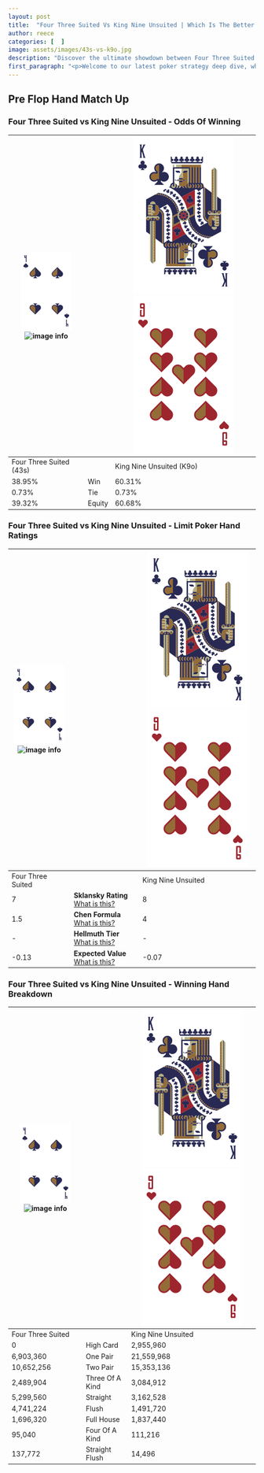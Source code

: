 ```yaml
---
layout: post
title:  "Four Three Suited Vs King Nine Unsuited | Which Is The Better Hand In Poker? A Complete Guide"
author: reece
categories: [  ]
image: assets/images/43s-vs-k9o.jpg
description: "Discover the ultimate showdown between Four Three Suited and King Nine Unsuited in poker! Uncover the odds, strategies, and scenarios where one hand triumphs over the other. Get ready to up your poker game with this thrilling analysis."
first_paragraph: "<p>Welcome to our latest poker strategy deep dive, where we're pitting two distinct hands against each other in a high-stakes showdown: Four Three Suited vs King Nine Unsuited.</p><p>In the dynamic world of poker, every decision counts, and knowing which hand holds the upper hand is key to your success at the table.</p><p>In this article, we'll dissect these two hands, explore the scenarios where one dominates the other, and equip you with the knowledge to make strategic choices that can tip the odds in your favor.</p><p>Get ready to unravel the intriguing dynamics of these poker hands and elevate your game to new heights.</p>"
---
```




[comment]: # (sp0)

## Pre Flop Hand Match Up

<div class="table hand-ratings" markdown="1"> 



### Four Three Suited vs King Nine Unsuited - Odds Of Winning


    
| ![image info](assets/images/hand1/4.png) ![image info](assets/images/hand1/3s.png) |  | ![image info](assets/images/hand2/K.png) ![image info](assets/images/hand2/9o.png) |
| -------- | -------- | -------- |
| Four Three Suited (43s) |  | King Nine Unsuited (K9o) |
| 38.95% | Win | 60.31% |
| 0.73% | Tie | 0.73% |
| 39.32% | Equity | 60.68% |




[comment]: # (sp1)



### Four Three Suited vs King Nine Unsuited - Limit Poker Hand Ratings


    
| ![image info](assets/images/hand1/4.png) ![image info](assets/images/hand1/3s.png) |  | ![image info](assets/images/hand2/K.png) ![image info](assets/images/hand2/9o.png) |
| -------- | -------- | -------- |
| Four Three Suited |  | King Nine Unsuited |
| 7 | **Sklansky Rating** [What is this?](/sklansky-rating-explained) | 8 |
| 1.5 | **Chen Formula** [What is this?](/chen-formula-explained) | 4 |
| - | **Hellmuth Tier** [What is this?](/Hellmuth-tier-explained) | - |
| -0.13 | **Expected Value** [What is this?](/expected-value-explained) | -0.07 |




[comment]: # (sp2)



### Four Three Suited vs King Nine Unsuited - Winning Hand Breakdown


    
| ![image info](assets/images/hand1/4.png) ![image info](assets/images/hand1/3s.png) |  | ![image info](assets/images/hand2/K.png) ![image info](assets/images/hand2/9o.png) |
| -------- | -------- | -------- |
| Four Three Suited |  | King Nine Unsuited |
| 0 | High Card | 2,955,960 |
| 6,903,360 | One Pair | 21,559,968 |
| 10,652,256 | Two Pair | 15,353,136 |
| 2,489,904 | Three Of A Kind | 3,084,912 |
| 5,299,560 | Straight | 3,162,528 |
| 4,741,224 | Flush | 1,491,720 |
| 1,696,320 | Full House | 1,837,440 |
| 95,040 | Four Of A Kind | 111,216 |
| 137,772 | Straight Flush | 14,496 |




[comment]: # (sp3)



</div>

[comment]: # (sp4)



[comment]: # (sp5)

